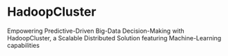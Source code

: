 # HadoopCluster
Empowering Predictive-Driven Big-Data Decision-Making with HadoopCluster, a Scalable Distributed Solution featuring Machine-Learning capabilities
